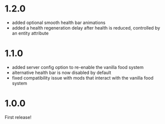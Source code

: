 # 1.2.0

- added optional smooth health bar animations
- added a health regeneration delay after health is reduced, controlled by an entity attribute

# 1.1.0

- added server config option to re-enable the vanilla food system
- alternative health bar is now disabled by default
- fixed compatibility issue with mods that interact with the vanilla food system

# 1.0.0

First release!

#
